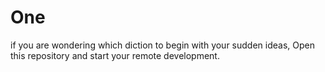 # One
if you are wondering which diction to begin with your sudden ideas, Open this repository and start your remote development.